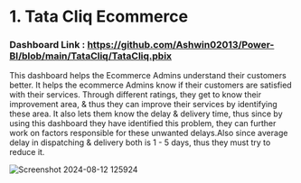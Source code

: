 # 1. Tata Cliq Ecommerce

### Dashboard Link : https://github.com/Ashwin02013/Power-BI/blob/main/TataCliq/TataCliq.pbix

This dashboard helps the Ecommerce Admins understand their customers better. It helps the ecommerce Admins know if their customers are satisfied with their services. Through different ratings, they get to know their improvement area, & thus they can improve their services by identifying these area. It also lets them know the delay & delivery time, thus since by using this dashboard they have identified this problem, they can further work on factors responsible for these unwanted delays.Also since average delay in dispatching & delivery both is 1 - 5 days, thus they must try to reduce it.

![Screenshot 2024-08-12 125924](https://github.com/user-attachments/assets/d23c53d1-949a-452e-badc-21cfd45f443f)
